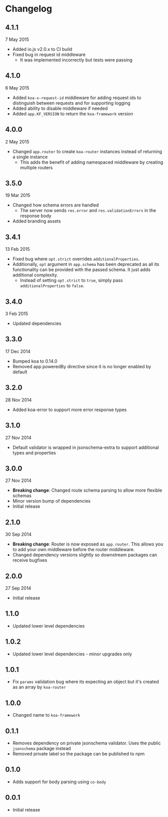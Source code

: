 # Changelog

## 4.1.1
7 May 2015

- Added io.js v2.0.x to CI build
- Fixed bug in request id middleware
  - It was implemented incorrectly but tests were passing

## 4.1.0
6 May 2015

- Added `koa-x-request-id` middleware for adding request ids to distinguish between requests and for supporting logging
- Added ability to disable middleware if needed
- Added `app.KF_VERSION` to return the `koa-framework` version


## 4.0.0
2 May 2015

- Changed `app.router` to create `koa-router` instances instead of returning a single instance
  - This adds the benefit of adding namespaced middleware by creating multiple routers


## 3.5.0
19 Mar 2015

- Changed how schema errors are handled
  - The server now sends `res.error` and `res.validationErrors` in the response body
- Added branding assets


## 3.4.1
13 Feb 2015

- Fixed bug where `opt.strict` overrides `additionalProperties`.
- Additionally, `opt` argument in `app.schema` has been deprecated as all its functionality can be provided with the passed schema. It just adds additional complexity.
  - Instead of setting `opt.strict` to `true`, simply pass `additionalProperties` to `false`.


## 3.4.0
3 Feb 2015

- Updated dependencies


## 3.3.0
17 Dec 2014

- Bumped koa to 0.14.0
- Removed app.poweredBy directive since it is no longer enabled by default


## 3.2.0
28 Nov 2014

- Added koa-error to support more error response types


## 3.1.0
27 Nov 2014

- Default validator is wrapped in jsonschema-extra to support additional types and properties


## 3.0.0
27 Nov 2014

- **Breaking change**: Changed route schema parsing to allow more flexible schemas
- Minor version bump of dependencies
- Initial release


## 2.1.0
30 Sep 2014

- **Breaking change**: Router is now exposed as `app.router`. This allows you to add your own middleware before the router middleware.
- Changed dependency versions slightly so downstream packages can receive bugfixes


## 2.0.0
27 Sep 2014

- Initial release


## 1.1.0

- Updated lower level dependencies


## 1.0.2

- Updated lower level dependencies - minor upgrades only


## 1.0.1

- Fix `params` validation bug where its expecting an object but it's created as an array by `koa-router`


## 1.0.0

- Changed name to `koa-framework`


## 0.1.1

- Removes dependency on private jsonschema validator. Uses the public `jsonschema` package instead
- Removed private label so the package can be published to npm


## 0.1.0

- Adds support for body parsing using `co-body`


## 0.0.1

- Initial release
